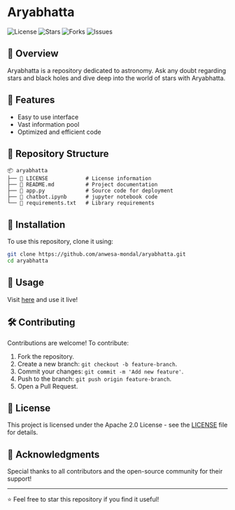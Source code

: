# Aryabhatta

![License](https://img.shields.io/github/license/anwesa-mondal/aryabhatta?style=flat-square)
![Stars](https://img.shields.io/github/stars/anwesa-mondal/aryabhatta)
![Forks](https://img.shields.io/github/forks/anwesa-mondal/aryabhatta)
![Issues](https://img.shields.io/github/issues/anwesa-mondal/aryabhatta)

## 📌 Overview
Aryabhatta is a repository dedicated to astronomy. Ask any doubt regarding stars and black holes and dive deep into the world of stars with Aryabhatta.

## 🚀 Features
- Easy to use interface
- Vast information pool
- Optimized and efficient code

## 📂 Repository Structure
```
📦 aryabhatta
├── 📄 LICENSE            # License information
├── 📄 README.md          # Project documentation
├── 📄 app.py             # Source code for deployment
├── 📄 chatbot.ipynb      # jupyter notebook code
└── 📄 requirements.txt   # Library requirements

```

## 🔧 Installation
To use this repository, clone it using:
```sh
git clone https://github.com/anwesa-mondal/aryabhatta.git
cd aryabhatta
```

## 📜 Usage
Visit [here](https://huggingface.co/spaces/blue-coder/Aryabhatta) and use it live!

## 🛠️ Contributing
Contributions are welcome! To contribute:
1. Fork the repository.
2. Create a new branch: `git checkout -b feature-branch`.
3. Commit your changes: `git commit -m 'Add new feature'`.
4. Push to the branch: `git push origin feature-branch`.
5. Open a Pull Request.

## 📝 License
This project is licensed under the Apache 2.0 License - see the [LICENSE](LICENSE) file for details.

## 🤝 Acknowledgments
Special thanks to all contributors and the open-source community for their support!

---
⭐ Feel free to star this repository if you find it useful!
